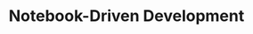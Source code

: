 ---
layout: post
type: post
tags: [programming]
title: Notebook-Driven Development  
subtitle:  
published: false
---